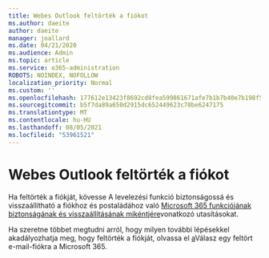 ```yaml
---
title: Webes Outlook feltörték a fiókot
ms.author: daeite
author: daeite
manager: joallard
ms.date: 04/21/2020
ms.audience: Admin
ms.topic: article
ms.service: o365-administration
ROBOTS: NOINDEX, NOFOLLOW
localization_priority: Normal
ms.custom: ''
ms.openlocfilehash: 177612e13423f8692cd8fea599861671afe7b1b7b40e7b198f5bef536d51c75c
ms.sourcegitcommit: b5f7da89a650d2915dc652449623c78be6247175
ms.translationtype: MT
ms.contentlocale: hu-HU
ms.lasthandoff: 08/05/2021
ms.locfileid: "53961521"
---
```

# <a name="outlook-on-the-web-account-hacked"></a>Webes Outlook feltörték a fiókot

Ha feltörték a fiókját, kövesse A levelezési funkció biztonságossá és visszaállítható a fiókhoz és postaládához való [Microsoft 365 funkciójának biztonságának és visszaállításának mikéntjére](https://docs.microsoft.com/microsoft-365/security/office-365-security/responding-to-a-compromised-email-account)vonatkozó utasításokat.

Ha szeretne többet megtudni arról, hogy milyen további lépésekkel akadályozhatja meg, hogy feltörték a fiókját, olvassa el [a](https://docs.microsoft.com/microsoft-365/security/office-365-security/responding-to-a-compromised-email-account)Válasz egy feltört e-mail-fiókra a Microsoft 365.